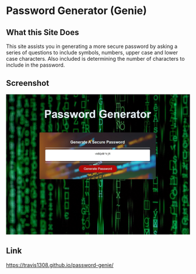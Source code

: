 # Password Generator (Genie)

## What this Site Does
This site assists you in generating a more secure password by asking a series of questions to include symbols, numbers, upper case and lower case characters. Also included is determining the number of characters to include in the password.

## Screenshot
![Password Genie](assets/images/screenshot1.jpg?raw=true "Password_Genie")

## Link
https://travis1308.github.io/password-genie/

